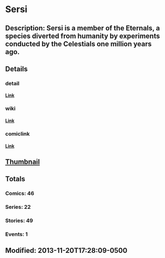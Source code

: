 # Sersi
## Description: Sersi is a member of the Eternals, a species diverted from humanity by experiments conducted by the Celestials one million years ago.
## Details
### detail
#### [Link](http://marvel.com/comics/characters/1010345/sersi?utm_campaign=apiRef&utm_source=225578a89fc76f3d20fbffda5d17a88d)
### wiki
#### [Link](http://marvel.com/universe/Sersi?utm_campaign=apiRef&utm_source=225578a89fc76f3d20fbffda5d17a88d)
### comiclink
#### [Link](http://marvel.com/comics/characters/1010345/sersi?utm_campaign=apiRef&utm_source=225578a89fc76f3d20fbffda5d17a88d)
## [Thumbnail](http://i.annihil.us/u/prod/marvel/i/mg/6/40/528d36c261af4.jpg)
## Totals
### Comics: 46
### Series: 22
### Stories: 49
### Events: 1
## Modified: 2013-11-20T17:28:09-0500